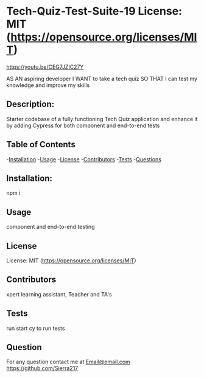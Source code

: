 # Tech-Quiz-Test-Suite-19 License: MIT (https://opensource.org/licenses/MIT)

https://youtu.be/CEG7JZIC27Y


AS AN aspiring developer
I WANT to take a tech quiz
SO THAT I can test my knowledge and improve my skills

## Description:
Starter codebase of a fully functioning Tech Quiz application and enhance it by adding Cypress for both component and end-to-end tests

## Table of Contents
  -[Installation](#Installation)
  -[Usage](#Usage)
  -[License](#License)
  -[Contributors](#Contributors)
  -[Tests](#Tests)
  -[Questions](#Questions)

## Installation:
npm i

## Usage
component and end-to-end testing

## License
License: MIT (https://opensource.org/licenses/MIT)

## Contributors
xpert learning assistant, Teacher and TA's

## Tests
run start cy to run tests

## Question
For any question contact me at Email@email.com https://github.com/Sierra217
